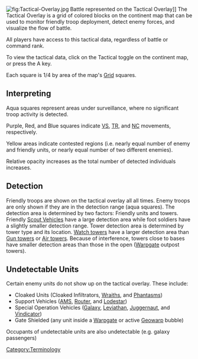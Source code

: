 ![](Tactical-Overlay.md.jpg "fig:Tactical-Overlay.jpg") Battle represented
on the Tactical Overlay\]\] The Tactical Overlay is a grid of colored
blocks on the continent map that can be used to monitor friendly troop
deployment, detect enemy forces, and visualize the flow of battle.

All players have access to this tactical data, regardless of battle or
command rank.

To view the tactical data, click on the Tactical toggle on the continent
map, or press the A key.

Each square is 1/4 by area of the map's [Grid](Grid.md) squares.

## Interpreting

Aqua squares represent areas under surveillance, where no significant
troop activity is detected.

Purple, Red, and Blue squares indicate [VS](Vanu_Sovereignty.md),
[TR](Terran_Republic.md), and [NC](New_Conglomerate.md) movements, respectively.

Yellow areas indicate contested regions (i.e. nearly equal number of
enemy and friendly units, or nearly equal number of two different
enemies).

Relative opacity increases as the total number of detected individuals
increases.

## Detection

Friendly troops are shown on the tactical overlay all all times. Enemy
troops are only shown if they are in the detection range (aqua squares).
The detection area is determined by two factors: Friendly units and
towers. Friendly [Scout Vehicles](Light_Scout.md) have a large
detection area while foot soldiers have a slightly smaller detection
range. Tower detection area is determined by tower type and its
location. [Watch towers](Watch_tower.md) have a larger detection
area than [Gun towers](Gun_tower.md) or [Air
towers](Air_tower.md). Because of interference, towers close to
bases have smaller detection areas than those in the open
([Warpgate](Warpgate.md) outpost towers).

## Undetectable Units

Certain enemy units do not show up on the tactical overlay. These
include:

- Cloaked Units (Cloaked Infiltrators, [Wraiths](Wraith.md),
  and [Phantasms](Phantasm.md))
- Support Vehicles ([AMS](Advanced_Mobile_Station.md),
  [Router](Router.md), and [Lodestar](Lodestar.md))
- Special Operation Vehicles ([Galaxy](vehicles/Galaxy.md),
  [Leviathan](Leviathan.md),
  [Juggernaut](Juggernaut.md), and
  [Vindicator](Vindicator.md))
- Gate Shielded (any unit inside a [Warpgate](Warpgate.md) or
  active [Geowarp](Geowarp.md) bubble)

Occupants of undetectable units are also undetectable (e.g. galaxy
passengers)

[Category:Terminology](Category:Terminology.md)
